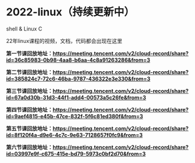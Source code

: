 # 2022-linux（持续更新中）
shell &amp; Linux C

22年linux课程的视频，文档，代码都会出现在这里

**第一节课回放地址：https://meeting.tencent.com/v2/cloud-record/share?id=36c85983-0b98-4aa8-b6aa-4c8a91263286&from=3**

**第二节课回放地址：https://meeting.tencent.com/v2/cloud-record/share?id=385824c7-72c6-46ba-9787-436322e3e330&from=3**

**第三节课回放地址：https://meeting.tencent.com/v2/cloud-record/share?id=67a0d30b-31d3-44f1-add4-00573a5c26fe&from=3**

**第四节课回放地址：https://meeting.tencent.com/v2/cloud-record/share?id=9aef4815-e45b-47ce-832f-5f6c81ed380f&from=3**

**第五节课回放地址：https://meeting.tencent.com/v2/cloud-record/share?id=8f120f4a-d9e6-4c7c-9e63-7128657f0fc9&from=3**

**第六节课回放地址：https://meeting.tencent.com/v2/cloud-record/share?id=03997e9f-c675-415e-bd79-5973c0bf2d70&from=3**
